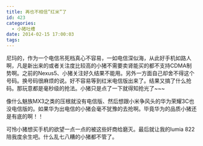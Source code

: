```yaml
---
title: 再也不相信”红米”了
id: 423
categories:
  - 小猪吐槽
date: 2014-02-15 17:00:03
tags:
---
```


尼玛的，作为一个电信吊死档真心不容易，一如电信深似海，从此好手机如路人啊，凡是新出来的或者关注度比较高的小猪不需要卖肾能买的都不支持CDMA制势啊。之前的Nexus5、小猪关注好久结果不能用。另外一方面自己却舍不得这个号码。换号码很麻烦的说。好不容易等到红米电信版出来了。结果又搞了什么抢码。那玩意都是毫秒级的抢法。小猪只是点了一下就得知抢光了~~~

像什么魅族MX3之类的压根就没有电信版、然后想跟小米争风头的华为荣耀3C也没电信版的。如果华为出电信的小猪会毫不犹豫的去抢啊。毕竟华为的品质小猪还是有底的啊！！

可怜小猪想买手机的欲望一点一点的被这些奸商给磨灭。最后就让我的lumia 822陪我度余生吧。什么乱七八糟的小猪都不管了。